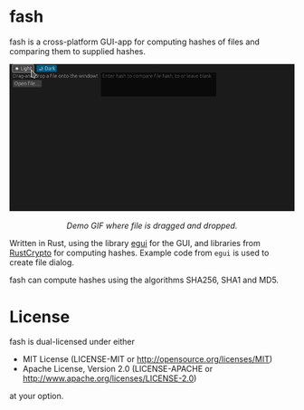 # fash

fash is a cross-platform GUI-app for computing hashes of files and comparing them to supplied hashes. 

<div align="center">
  <img src="assets/demo.gif" alt="Demo GIF of FeO running."/>
  <p>
    <i>Demo GIF where file is dragged and dropped.</i>
  </p>
</div>

Written in Rust, using the library <a href="https://github.com/emilk/egui">egui</a> for the GUI, and libraries from <a href="https://github.com/RustCrypto">RustCrypto</a> for computing hashes. Example code from `egui` is used to create file dialog.

fash can compute hashes using the algorithms SHA256, SHA1 and MD5.

# License

fash is dual-licensed under either

* MIT License (LICENSE-MIT or http://opensource.org/licenses/MIT)
* Apache License, Version 2.0 (LICENSE-APACHE or http://www.apache.org/licenses/LICENSE-2.0)

at your option. 